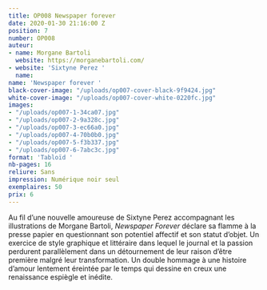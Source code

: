 ```yaml
---
title: OP008 Newspaper forever
date: 2020-01-30 21:16:00 Z
position: 7
number: OP008
auteur:
- name: Morgane Bartoli
  website: https://morganebartoli.com/
- website: 'Sixtyne Perez '
  name: 
name: 'Newspaper forever '
black-cover-image: "/uploads/op007-cover-black-9f9424.jpg"
white-cover-image: "/uploads/op007-cover-white-0220fc.jpg"
images:
- "/uploads/op007-1-34ca07.jpg"
- "/uploads/op007-2-9a328c.jpg"
- "/uploads/op007-3-ec66a0.jpg"
- "/uploads/op007-4-70b0b0.jpg"
- "/uploads/op007-5-f3b337.jpg"
- "/uploads/op007-6-7abc3c.jpg"
format: 'Tabloïd '
nb-pages: 16
reliure: Sans
impression: Numérique noir seul
exemplaires: 50
prix: 6
---
```


Au fil d’une nouvelle amoureuse de Sixtyne Perez accompagnant les illustrations de Morgane Bartoli, *Newspaper Forever* déclare sa flamme à la presse papier en questionnant son potentiel affectif et son statut d’objet. Un exercice de style graphique et littéraire dans lequel le journal et la passion perdurent parallèlement dans un détournement de leur raison d’être première malgré leur transformation. Un double hommage à une histoire d’amour lentement éreintée par le temps qui dessine en creux une renaissance espiègle et inédite.